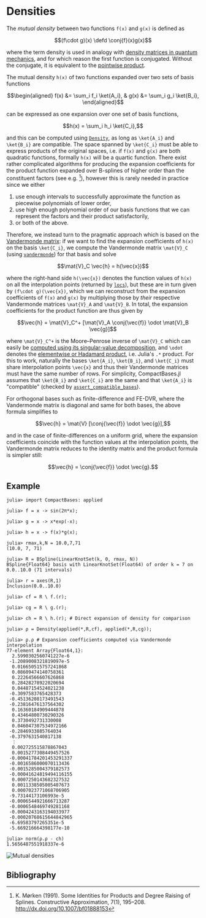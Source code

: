 # Densities

The _mutual density_ between two functions ``f(x)`` and ``g(x)`` is
defined as

```math
(f\cdot g)(x) \defd \conj{f}(x)g(x)
```

where the term density is used in analogy with [density matrices in
quantum mechanics](https://en.wikipedia.org/wiki/Density_matrix), and
for which reason the first function is conjugated. Without the
conjugate, it is equivalent to the [pointwise
product](https://en.wikipedia.org/wiki/Pointwise_product).

The mutual density ``h(x)`` of two functions expanded over two sets of basis
functions

```math
\begin{aligned}
f(x) &= \sum_i f_i \ket{A_i}, &
g(x) &= \sum_i g_i \ket{B_i},
\end{aligned}
```

can be expressed as one expansion over one set of basis functions,

```math
h(x) = \sum_i h_i \ket{C_i},
```

and this can be computed using [`Density`](@ref), as long as
``\ket{A_i}`` and ``\ket{B_i}`` are compatible. The space spanned by
``\ket{C_i}`` must be able to express products of the original spaces,
i.e. if ``f(x)`` and ``g(x)`` are both quadratic functions, formally
``h(x)`` will be a quartic function. There exist rather complicated
algorithms for producing the expansion coefficients for the product
function expanded over B-splines of higher order than the constituent
    factors (see e.g. [^moerken1991]), however this is rarely needed in
practice since we either 
1. use enough intervals to successfully approximate the function as
   piecewise polynomials of lower order,
2. use high enough polynomial order of our basis functions that we can
   represent the factors and their product satisfactorily,
3. or both of the above.

Therefore, we instead turn to the pragmatic approach which is based on
the [Vandermonde
matrix](https://en.wikipedia.org/wiki/Vandermonde_matrix): if we want
to find the expansion coefficients of ``h(x)`` on the basis
``\ket{C_i}``, we compute the Vandermonde matrix ``\mat{V}_C`` (using
[`vandermonde`](@ref)) for that basis and solve

```math
\mat{V}_C \vec{h} = h(\vec{x})
```

where the right-hand side ``h(\vec{x})`` denotes the function values
of ``h(x)`` on all the interpolation points (returned by
[`locs`](@ref)), but these are in turn given by ``(f\cdot
g)(\vec{x})``, which we can reconstruct from the expansion
coefficients of ``f(x)`` and ``g(x)`` by multiplying those by _their_
respective Vandermonde matrices ``\mat{V}_A`` and ``\mat{V}_B``. In
total, the expansion coefficients for the product function are thus
given by

```math
\vec{h} =
\mat{V}_C^+
[\mat{V}_A
\conj{\vec{f}}
\odot
\mat{V}_B
\vec{g}]
```

where ``\mat{V}_C^+`` is the Moore–Penrose inverse of ``\mat{V}_C``
which can easily be [computed using its singular-value
decomposition](https://en.wikipedia.org/wiki/Moore%E2%80%93Penrose_inverse#Singular_value_decomposition_(SVD)),
and ``\odot`` denotes the [elementwise or Hadamard
product](https://en.wikipedia.org/wiki/Hadamard_product_(matrices)),
i.e. Julia's `.*` product. For this to work, naturally the bases
``\ket{A_i}``, ``\ket{B_i}``, and ``\ket{C_i}`` must share
interpolation points ``\vec{x}`` and thus their Vandermonde matrices
must have the same number of rows. For simplicity, CompactBases.jl
assumes that ``\ket{B_i}`` and ``\ket{C_i}`` are the same and that
``\ket{A_i}`` is "compatible" (checked by
[`assert_compatible_bases`](@ref)).

For orthogonal bases such as finite-difference and FE-DVR, where the
Vandermonde matrix is diagonal and same for both bases, the above
formula simplifies to

```math
\vec{h} =
\mat{V}
[\conj{\vec{f}}
\odot
\vec{g}],
```

and in the case of finite-differences on a uniform grid, where the
expansion coefficients coincide with the function values at the
interpolation points, the Vandermonde matrix reduces to the identity
matrix and the product formula is simpler still:

```math
\vec{h} =
\conj{\vec{f}}
\odot
\vec{g}.
```

## Example

```jldoctest
julia> import CompactBases: applied

julia> f = x -> sin(2π*x);

julia> g = x -> x*exp(-x);

julia> h = x -> f(x)*g(x);

julia> rmax,k,N = 10.0,7,71
(10.0, 7, 71)

julia> R = BSpline(LinearKnotSet(k, 0, rmax, N))
BSpline{Float64} basis with LinearKnotSet(Float64) of order k = 7 on 0.0..10.0 (71 intervals)

julia> r = axes(R,1)
Inclusion(0.0..10.0)

julia> cf = R \ f.(r);

julia> cg = R \ g.(r);

julia> ch = R \ h.(r); # Direct expansion of density for comparison

julia> ρ = Density(applied(*,R,cf), applied(*,R,cg));

julia> ρ.ρ # Expansion coefficients computed via Vandermonde interpolation
77-element Array{Float64,1}:
  2.5990302560741227e-6
 -1.2089008321819097e-5
  0.016650515757241868
  0.08609474140758361
  0.22264566607626868
  0.28428278922020694
  0.04487154524021238
 -0.3097583765428373
 -0.45136208173491543
 -0.23816476137564302
  0.16360184909444878
  0.43464800730290326
  0.3730492731330008
  0.046047307534972166
 -0.2846933885764034
 -0.3797631540817138
  ⋮
  0.002725515878867043
  0.0015277308449457526
 -0.00041784201453291337
 -0.0016586000070113436
 -0.0015285004379182573
 -0.00041624819494116155
  0.0007250143682327532
  0.0011338505005407673
  0.0007023771068706905
 -9.73144173106993e-5
 -0.0006544921666713287
 -0.0006548469749281168
 -0.0004243163194033977
 -0.00020768615644842965
 -6.69583797265351e-5
 -5.669216664398177e-10

julia> norm(ρ.ρ - ch)
1.5656487551918337e-6
```

![Mutual densities](figures/mutual_densities.svg)

## Bibliography

[^moerken1991]:   K. Mørken (1991). Some Identities for Products and Degree Raising of Splines. Constructive Approximation, 7(1), 195–208. <http://dx.doi.org/10.1007/bf01888153>
